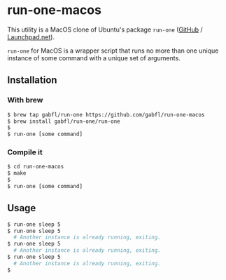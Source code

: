 # run-one-macos

This utility is a MacOS clone of Ubuntu's package `run-one` ([GitHub](https://github.com/dustinkirkland/run-one) / [Launchpad.net](https://launchpad.net/run-one)).

`run-one` for MacOS is a wrapper script that runs no more than one unique  instance  of  some  command with a unique set of arguments.

## Installation

### With brew

```bash
$ brew tap gabfl/run-one https://github.com/gabfl/run-one-macos
$ brew install gabfl/run-one/run-one
$ 
$ run-one [some command]
```

### Compile it

```bash
$ cd run-one-macos
$ make
$ 
$ run-one [some command]
```

## Usage

```bash
$ run-one sleep 5
$ run-one sleep 5
  # Another instance is already running, exiting.
$ run-one sleep 5
  # Another instance is already running, exiting.
$ run-one sleep 5
  # Another instance is already running, exiting.
$ 
```

